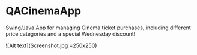 # QACinemaApp

Swing/Java App for managing Cinema ticket purchases, including different price categories and a special Wednesday discount!

![Alt text](Screenshot.jpg =250x250)

